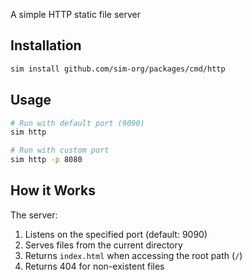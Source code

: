 A simple HTTP static file server

## Installation

```bash
sim install github.com/sim-org/packages/cmd/http
```

## Usage

```bash
# Run with default port (9090)
sim http

# Run with custom port
sim http -p 8080
```

## How it Works

The server:
1. Listens on the specified port (default: 9090)
2. Serves files from the current directory
3. Returns `index.html` when accessing the root path (`/`)
4. Returns 404 for non-existent files

